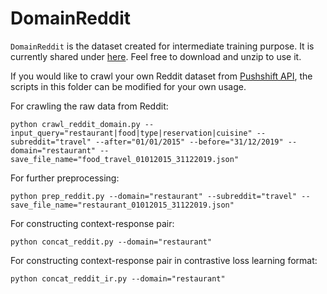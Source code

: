 # DomainReddit 

`DomainReddit` is the dataset created for intermediate training purpose. 
It is currently shared under [here](https://drive.google.com/drive/folders/1mHQVjwawehL4OxbKzifbztXzVuB_I3_h?usp=sharing).
Feel free to download and unzip to use it.

If you would like to crawl your own Reddit dataset from [Pushshift API](https://github.com/pushshift/api), 
the scripts in this folder can be modified for your own usage.

For crawling the raw data from Reddit:
```
python crawl_reddit_domain.py --input_query="restaurant|food|type|reservation|cuisine" --subreddit="travel" --after="01/01/2015" --before="31/12/2019" --domain="restaurant" --save_file_name="food_travel_01012015_31122019.json"
```

For further preprocessing:
```
python prep_reddit.py --domain="restaurant" --subreddit="travel" --save_file_name="restaurant_01012015_31122019.json"
```

For constructing context-response pair:
```
python concat_reddit.py --domain="restaurant"
```

For constructing context-response pair in contrastive loss learning format:
```
python concat_reddit_ir.py --domain="restaurant"
```